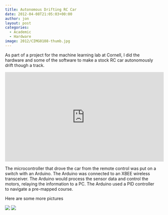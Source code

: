 ```yaml
---
title: Autonomous Drifting RC Car
date: 2012-04-08T21:05:03+00:00
author: jon
layout: post
categories:
  - Academic
  - Hardware
image: 2012/CIMG0108-thumb.jpg
---
```

  
As part of a project for the machine learning lab at Cornell, I did the hardware and some of the software to make a stock RC car autonomously drift though a track.

<iframe width="524" height="295" src="https://www.youtube.com/embed/gukGtPFQltE?list=PL12E054C7D140E6BE" frameborder="0" allow="accelerometer; autoplay; encrypted-media; gyroscope; picture-in-picture" allowfullscreen></iframe>

The microcontroller that drove the car from the remote control was put on a switch with an Arduino. The Arduino was connected to an XBEE wireless transceiver. The Arduino would process the sensor data and control the motors, relaying the information to a PC. The Arduino used a PID controller to navigate a pre-mapped course.

Here are some more pictures

<img src="{{ site.image_host }}/2012/CIMG0107.jpg" />

<img src="{{ site.image_host }}/2012/CIMG0108.jpg" />